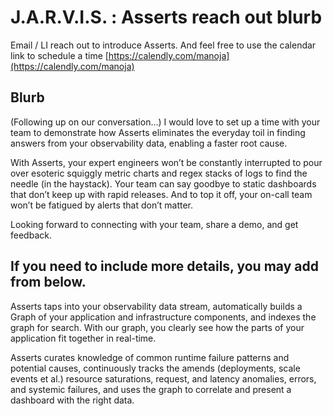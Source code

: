 # J.A.R.V.I.S. : Asserts reach out blurb

Email / LI reach out to introduce Asserts. And feel free to use the calendar link to schedule a time [https://calendly.com/manoja](https://calendly.com/manoja)

## Blurb <a id="Assertsreachoutblurb-Blurb"></a>

\(Following up on our conversation…\) I would love to set up a time with your team to demonstrate how Asserts eliminates the everyday toil in finding answers from your observability data, enabling a faster root cause.

With Asserts, your expert engineers won’t be constantly interrupted to pour over esoteric squiggly metric charts and regex stacks of logs to find the needle \(in the haystack\). Your team can say goodbye to static dashboards that don’t keep up with rapid releases. And to top it off, your on-call team won’t be fatigued by alerts that don’t matter.

Looking forward to connecting with your team, share a demo, and get feedback.

## If you need to include more details, you may add from below. <a id="Assertsreachoutblurb-Ifyouneedtoincludemoredetails,youmayaddfrombelow."></a>

Asserts taps into your observability data stream, automatically builds a Graph of your application and infrastructure components, and indexes the graph for search. With our graph, you clearly see how the parts of your application fit together in real-time.

Asserts curates knowledge of common runtime failure patterns and potential causes, continuously tracks the amends \(deployments, scale events et al.\) resource saturations, request, and latency anomalies, errors, and systemic failures, and uses the graph to correlate and present a dashboard with the right data.

